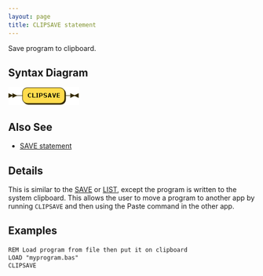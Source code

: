 ```yaml
---
layout: page
title: CLIPSAVE statement
---
```


Save program to clipboard.


## Syntax Diagram

![Syntax diagram](/diagram/CLIPSAVE-statement.png)


## Also See

- [SAVE statement](/reference/save)


## Details

This is similar to the [SAVE](/reference/save) or [LIST](/reference/list), except the program is written to the system clipboard.  This allows the user to move a program to another app by running `CLIPSAVE` and then using the Paste command in the other app.


## Examples

    REM Load program from file then put it on clipboard
    LOAD "myprogram.bas"
    CLIPSAVE

